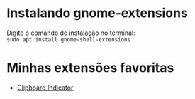 # Instalando gnome-extensions
Digite o comando de instalação no terminal:  
`sudo apt install gnome-shell-extensions`

# Minhas extensões favoritas
- [Clipboard Indicator](https://extensions.gnome.org/extension/779/clipboard-indicator/)